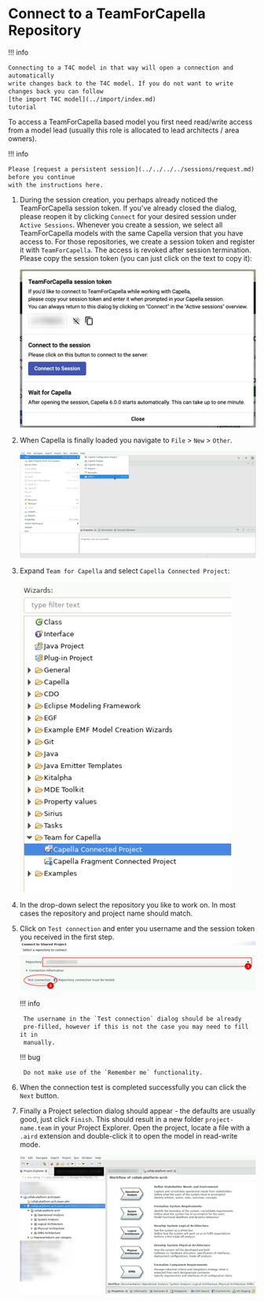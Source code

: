<!--
 ~ SPDX-FileCopyrightText: Copyright DB InfraGO AG and contributors
 ~ SPDX-License-Identifier: Apache-2.0
 -->

# Connect to a TeamForCapella Repository

!!! info

    Connecting to a T4C model in that way will open a connection and automatically
    write changes back to the T4C model. If you do not want to write changes back you can follow
    [the import T4C model](../import/index.md)
    tutorial

To access a TeamForCapella based model you first need read/write access from a
model lead (usually this role is allocated to lead architects / area owners).

!!! info

    Please [request a persistent session](../../../../sessions/request.md) before you continue
    with the instructions here.

1.  During the session creation, you perhaps already noticed the TeamForCapella
    session token. If you've already closed the dialog, please reopen it by
    clicking `Connect` for your desired session under `Active Sessions`.
    Whenever you create a session, we select all TeamForCapella models with the
    same Capella version that you have access to. For those repositories, we
    create a session token and register it with `TeamForCapella`. The access is
    revoked after session termination. Please copy the session token (you can
    just click on the text to copy it):

    ![Session password](screenshots/session-token.png)

1.  When Capella is finally loaded you navigate to `File` > `New` > `Other`.

    ![Open Connection dialog](screenshots/step_1.png)

1.  Expand `Team for Capella` and select `Capella Connected Project`:

    ![Connect to remote model](screenshots/step_2.png)

1.  In the drop-down select the repository you like to work on. In most cases
    the repository and project name should match.
1.  Click on `Test connection` and enter you username and the session token you
    received in the first step.
    ![Test TeamForCapella connection](screenshots/cap-test-conn.jpg)

    !!! info

         The username in the `Test connection` dialog should be already
         pre-filled, however if this is not the case you may need to fill it in
         manually.

    !!! bug

         Do not make use of the `Remember me` functionality.

1.  When the connection test is completed successfully you can click the `Next`
    button.
1.  Finally a Project selection dialog should appear - the defaults are usually
    good, just click `Finish`. This should result in a new folder
    `project-name.team` in your Project Explorer. Open the project, locate a
    file with a `.aird` extension and double-click it to open the model in
    read-write mode.

    ![Project explorer](screenshots/connection-example.jpg)

